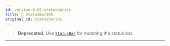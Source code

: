 ```yaml
---
id: version-0.62-statusbarios
title: 🚧 StatusBarIOS
original_id: statusbarios
---
```


> **Deprecated.** Use [`StatusBar`](statusbar.md) for mutating the status bar.

---
